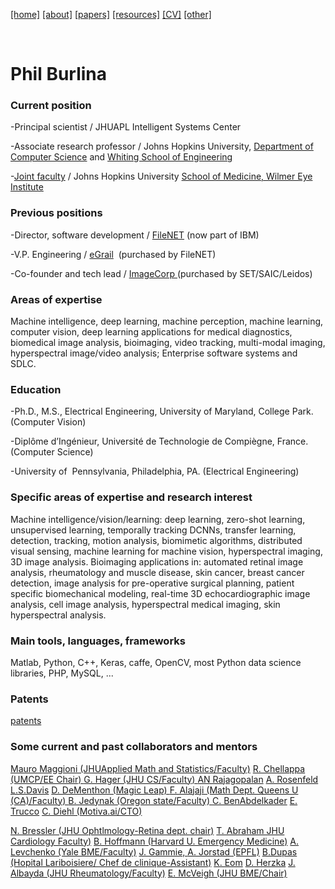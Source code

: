 [[home]](./index.html)
[[about]](./about.html)
[[papers]](./papers.html)
[[resources]](./resources.html)
[[CV]](./cv.html)
[[other]](./other.html)

&nbsp;&nbsp;&nbsp;

# Phil Burlina

### Current position

-Principal scientist / JHUAPL Intelligent Systems Center

-Associate research professor / Johns Hopkins University, <a href="http://www.cs.jhu.edu/">Department of </a><a href="http://www.cs.jhu.edu/faculty/">Computer Science</a>
and [Whiting School of Engineering](https://ep.jhu.edu/about-us/faculty-directory/1021-philippe-burlina)

-<a href="http://www.hopkinsmedicine.org/profiles/results/directory/profile/9606312/philippe-burlina">Joint faculty</a> / Johns Hopkins University <a href="http://www.hopkinsmedicine.org/wilmer/">School of Medicine, Wilmer Eye Institute</a>

### Previous positions

-Director, software development / <a href="http://www-01.ibm.com/software/data/content-management/filenet-content-manager/">FileNET</a> (now part of IBM)

-V.P. Engineering / <a href="http://sourceforge.net/projects/egrail-source/">eGrail</a>  (purchased by FileNET)

-Co-founder and tech lead / <a href="http://investors.saic.com/phoenix.zhtml?c=193857&amp;p=irol-newsarticle&amp;id=1438859">ImageCorp </a>(purchased by SET/SAIC/Leidos)

### Areas of expertise

Machine intelligence, deep learning, machine perception, machine learning, computer vision, deep learning applications for medical diagnostics, biomedical image analysis, bioimaging, video tracking, multi-modal imaging, hyperspectral image/video analysis; Enterprise software systems and SDLC.

### Education

-Ph.D., M.S., Electrical Engineering, University of Maryland, College Park. (Computer Vision)

-Diplôme d’Ingénieur, Université de Technologie de Compiègne, France. (Computer Science)

-University of  Pennsylvania, Philadelphia, PA. (Electrical Engineering)

### Specific areas of expertise and research interest

Machine intelligence/vision/learning: deep learning, zero-shot learning, unsupervised learning,  temporally tracking DCNNs, transfer learning, detection, tracking, motion analysis, biomimetic algorithms, distributed visual sensing, machine learning for machine vision, hyperspectral imaging, 3D image analysis. Bioimaging applications in: automated retinal image analysis, rheumatology and muscle disease, skin cancer, breast cancer detection, image analysis for pre-operative surgical planning, patient specific biomechanical modeling, real-time 3D echocardiographic image analysis, cell image analysis, hyperspectral medical imaging, skin hyperspectral analysis.

### Main tools, languages, frameworks

Matlab, Python, C++, Keras, caffe, OpenCV, most Python data science libraries, PHP, MySQL, ...

### Patents

[patents](https://scholar.google.com/scholar?hl=en&as_sdt=0%2C21&q=philippe+burlina+patent&btnG=)

### Some current and past collaborators and mentors

[Mauro Maggioni (JHUApplied Math and Statistics/Faculty)](http://www.math.jhu.edu/~mauro/)
<a href="http://www.umiacs.umd.edu/%7Erama/">R. Chellappa (UMCP/EE Chair) </a> 
<a href="https://www.google.com/url?sa=t&amp;rct=j&amp;q=&amp;esrc=s&amp;source=web&amp;cd=1&amp;cad=rja&amp;uact=8&amp;ved=0ahUKEwiviqiZi_zJAhVC5SYKHYaOA3UQFgggMAA&amp;url=http%3A%2F%2Fwww.cs.jhu.edu%2F~hager%2F&amp;usg=AFQjCNERhCo7ptBL7RzcIdxzYJLhXpZlkg&amp;sig2=OHIBjxXdTjv4BJr3COvptQ">G. Hager (JHU CS/Faculty) </a> 
<a href="http://www.ee.iitm.ac.in/~raju/">AN Rajagopalan</a> 
<a href="https://en.wikipedia.org/wiki/Azriel_Rosenfeld"> A. Rosenfeld</a>
<a href="http://www.umiacs.umd.edu/~lsd/"> L.S.Davis</a>
<a href="http://www.cfar.umd.edu/%7Edaniel/Site_2/Welcome.html">D. DeMenthon (Magic Leap) </a>
<a href="http://www.mast.queensu.ca/%7Efady/">F. Alajaji (Math Dept. Queens U (CA)/Faculty)  </a> 
<a href="https://www.pdx.edu/math/faculty-staff-0"> B. Jedynak (Oregon state/Faculty) </a>
<a href="https://www.cs.umd.edu/~chiraz/"> C. BenAbdelkader</a>
<a href="http://www.computing.dundee.ac.uk/about/staff/26">E. Trucco</a>
<a href="http://www.cpdiehl.org/">C. Diehl (Motiva.ai/CTO)</a> 

<a href="http://www.hopkinsmedicine.org/wilmer/employees/cvs/Bressler_N.html">N. Bressler (JHU Ophtlmology-Retina dept. chair)</a> 
<a href="http://www.hopkinsmedicine.org/heart_vascular_institute/experts/physician_profile.html?profile=4CC92C51C062B4A0843BB8C6A978AC90&amp;directory=1B2D0F30B59D39A341B0C23CB2B204D9">T. Abraham JHU Cardiology Faculty)</a> 
<a href="http://www.hopkinsmedicine.org/emergencymedicine/Faculty/Bayview/hoffmann.html"> B. Hoffmann (Harvard U. Emergency Medicine)</a> 
<a href="http://www.bme.jhu.edu/people/primary.php?id=391">A. Levchenko (Yale BME/Faculty)</a> 
<a href="http://www.umm.edu/doctors/james_s_gammie.html">J. Gammie, </a><a href="http://cvlabwww.epfl.ch/~jorstad/">A. Jorstad (EPFL)</a> 
<a href="http://www.ophtalmologie-lariboisiere.fr/fr/accueil/equipe">B.Dupas (Hopital Lariboisiere/ Chef de clinique-Assistant)</a>
<a href="http://www.seas.gwu.edu/~eom/">K. Eom</a>
<a href="http://www.umiacs.umd.edu/~lsd/">D. Herzka</a>
<a href="https://www.hopkinsrheumatology.org/our-team/faculty/bio/jemima-albayda/"> J. Albayda (JHU Rheumatology/Faculty)</a>
<a href="http://www.bme.jhu.edu/people/primary.php?id=370">E. McVeigh (JHU BME/Chair)</a>


